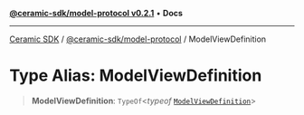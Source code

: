 [**@ceramic-sdk/model-protocol v0.2.1**](../README.md) • **Docs**

***

[Ceramic SDK](../../../README.md) / [@ceramic-sdk/model-protocol](../README.md) / ModelViewDefinition

# Type Alias: ModelViewDefinition

> **ModelViewDefinition**: `TypeOf`\<*typeof* [`ModelViewDefinition`](../variables/ModelViewDefinition.md)\>
